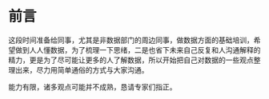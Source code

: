 # 前言

这段时间准备给同事，尤其是非数据部门的周边同事，做数据方面的基础培训，希望做到人人懂数据，为了梳理一下思绪，二是也省下未来自己反复和人沟通解释的精力，更是为了尽可能让更多的人了解数据，所以开始把自己对数据的一些观点整理出来，尽力用简单通俗的方式与大家沟通。

能力有限，诸多观点可能并不成熟，恳请专家们指正。
